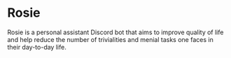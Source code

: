 # Rosie
Rosie is a personal assistant Discord bot that aims to improve quality of life and help reduce the number of trivialities and menial tasks one faces in their day-to-day life.

